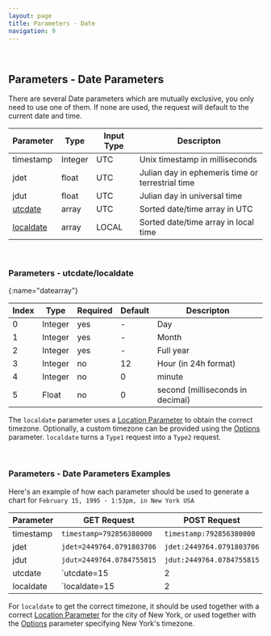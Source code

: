 ```yaml
---
layout: page
title: Parameters - Date
navigation: 9
---
```


<style>
	.inner a {
		color: royalblue;
		font-weight: bold;
	}
	.inner code {
		font-size: 100%;
	}
	.sidebar {
		width: 30%
	}
	.navigation li {
		padding: 5px;
	}
</style>

<br>

## Parameters - Date Parameters

There are several Date parameters which are mutually exclusive, you only need to use one of them. If none are used, the request will default to the current date and time.

| Parameter | Type | Input Type | Descripton |
|---|---|---|---|
| timestamp | Integer | UTC | Unix timestamp in milliseconds |
| jdet | float | UTC | Julian day in ephemeris time or terrestrial time |
| jdut | float | UTC | Julian day in universal time |
| [utcdate](#datearray) | array | UTC | Sorted date/time array in UTC |
| [localdate](#datearray) | array | LOCAL | Sorted date/time array in local time |

<br>

### Parameters - utcdate/localdate
{:name="datearray"}

| Index | Type | Required | Default | Descripton |
|---|---|---|---|---|
| 0 | Integer | yes | - | Day |
| 1 | Integer | yes | - | Month |
| 2 | Integer | yes | - | Full year |
| 3 | Integer | no | 12 | Hour (in 24h format) |
| 4 | Integer | no | 0 | minute |
| 5 | Float | no | 0 | second (milliseconds in decimal) |

The `localdate` parameter uses a [Location Parameter](/astrologico/param_location.html) to obtain the correct timezone. Optionally, a custom timezone can be provided using the [Options](/astrologico/param_options.html) parameter. `localdate` turns a `Type1` request into a `Type2` request.

<br>

### Parameters - Date Parameters Examples

Here's an example of how each parameter should be used to generate a chart for `February 15, 1995 - 1:53pm, in New York USA`

| Parameter | GET Request | POST Request
|---|---|---|
| timestamp | `timestamp=792856380000` | `timestamp:792856380000` |
| jdet | `jdet=2449764.0791803706` | `jdet:2449764.0791803706` |
| jdut | `jdut=2449764.0784755815` | `jdut:2449764.0784755815` |
| utcdate | `utcdate=15|2|1995|13|53` | `utcdate:[15,2,1995,13,53]` |
| localdate | `localdate=15|2|1995|8|53` | `localdate:[15,2,1995,8,53]` |

For `localdate` to get the correct timezone, it should be used together with a correct [Location Parameter](/astrologico/param_location.html) for the city of New York, or used together with the [Options](/astrologico/param_options.html) parameter specifying New York's timezone.

<br><br><br>
